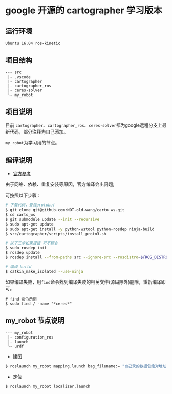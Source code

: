 # google 开源的 cartographer 学习版本

## 运行环境
`Ubuntu 16.04 ros-kinetic`

## 项目结构
```
--- src
 |- .vscode
 |- cartographer
 |- cartographer_ros
 |- ceres-solver
 └- my_robot
```

## 项目说明

目前 `cartographer`、`cartographer_ros`、`ceres-solver`都为google远程分支上最新代码，部分注释为自己添加。

`my_robot`为学习用的节点。

## 编译说明
- [官方参考](https://google-cartographer-ros.readthedocs.io/en/latest/compilation.html)

由于网络、依赖、重复安装等原因，官方编译会出问题;

可按照以下步骤：

```bash
# 下载代码，安装protobuf
$ git clone git@github.com:NOT-old-wang/carto_ws.git
$ cd carto_ws
$ git submodule update --init --recursive
$ sudo apt-get update
$ sudo apt-get install -y python-wstool python-rosdep ninja-build
$ src/cartographer/scripts/install_proto3.sh

# 以下三步如果报错 可不理会
$ sudo rosdep init
$ rosdep update
$ rosdep install --from-paths src --ignore-src --rosdistro=${ROS_DISTRO} -y

# 编译 build
$ catkin_make_isolated --use-ninja
```
如果编译失败，用`find`命令找到编译失败的相关文件(源码除外)删除，重新编译即可。
```
# find 命令示例
$ sudo find / -name "*ceres*" 
```
## my_robot 节点说明
```
--- my_robot
 |- configuration_ros
 |- launch
 └- urdf
```
- 建图
```bash
$ roslaunch my_robot mapping.launch bag_filename:= "自己录的数据包绝对地址"
```
- 定位
```bash
$ roslaunch my_robot localizer.launch
```
